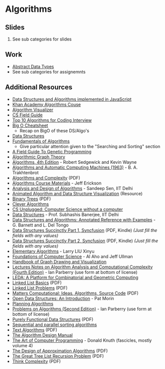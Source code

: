 # Algorithms

## Slides
1. See sub categories for slides

## Work
- [Abstract Data Types](https://github.com/devleague/abstract-data-types)
- See sub categories for assignemnts

## Additional Resources
- [Data Structures and Algorithms implemented in JavaScript](https://github.com/JoeKarlsson1/data-structures)
- [Khan Academy Algorithms Couse](https://www.khanacademy.org/computing/computer-science/algorithms)
- [Algorithm Visualizer](http://jasonpark.me/AlgorithmVisualizer/)
- [CS Field Guide](http://www.csfieldguide.org.nz/en/index.html)
- [Top 10 Algorithms for Coding Interview](http://www.programcreek.com/2012/11/top-10-algorithms-for-coding-interview/)
- [Big O Cheatsheet](http://bigocheatsheet.com/)
  - Recap on BigO of these DS/Algo's
- [Data Structures](http://www.geeksforgeeks.org/data-structures/)
- [Fundamentals of Algorithms](http://www.geeksforgeeks.org/fundamentals-of-algorithms/)
  - Give particular attention given to the "Searching and Sorting" section
- [A Field Guide To Genetic Programming](http://dces.essex.ac.uk/staff/rpoli/gp-field-guide/toc.html)
- [Algorithmic Graph Theory](http://code.google.com/p/graphbook/)
- [Algorithms, 4th Edition](http://algs4.cs.princeton.edu/home/) - Robert Sedgewick and Kevin Wayne
- [Algorithms and Automatic Computing Machines (1963)](https://archive.org/details/Algorithms_And_Automatic_Computing_Machines) - B. A. Trakhtenbrot
- [Algorithms and Complexity](https://www.math.upenn.edu/~wilf/AlgoComp.pdf) (PDF)
- [Algorithms Course Materials](http://jeffe.cs.illinois.edu/teaching/algorithms/) - Jeff Erickson
- [Analysis and Design of Algorithms](http://www.cse.iitd.ernet.in/~ssen/csl356/admin356.html) - Sandeep Sen, IIT Delhi
- [Animated Algorithm and Data Structure Visualization](http://visualgo.net) (Resource)
- [Binary Trees](http://cslibrary.stanford.edu/110/BinaryTrees.pdf) (PDF)
- [Clever Algorithms](http://www.cleveralgorithms.com/nature-inspired/)
- [CS Unplugged: Computer Science without a computer](http://csunplugged.org/books/)
- [Data Structures](http://www.cse.iitd.ernet.in/~suban/cs130/index.html) - Prof. Subhashis Banerjee, IIT Delhi
- [Data Structures and Algorithms: Annotated Reference with Examples](http://dotnetslackers.com/projects/Data-Structures-And-Algorithms/) - G. Barnett and L. Del Tongo
- [Data Structures Succinctly Part 1, Syncfusion](https://www.syncfusion.com/resources/techportal/ebooks/datastructurespart1) (PDF, Kindle) *(Just fill the fields with any values)*
- [Data Structures Succinctly Part 2, Syncfusion](https://www.syncfusion.com/resources/techportal/ebooks/datastructurespart2) (PDF, Kindle) *(Just fill the fields with any values)*
- [Elementary Algorithms](https://github.com/liuxinyu95/AlgoXY) - Larry LIU Xinyu
- [Foundations of Computer Science](http://infolab.stanford.edu/~ullman/focs.html) - Al Aho and Jeff Ullman
- [Handbook of Graph Drawing and Visualization](https://cs.brown.edu/~rt/gdhandbook/)
- [Lectures Notes on Algorithm Analysis and Computational Complexity (Fourth Edition)](https://larc.unt.edu/ian/books/free/license.html) - Ian Parberry (use form at bottom of license)
- [LEDA: A Platform for Combinatorial and Geometric Computing](http://people.mpi-inf.mpg.de/~mehlhorn/LEDAbook.html)
- [Linked List Basics](http://cslibrary.stanford.edu/103/LinkedListBasics.pdf) (PDF)
- [Linked List Problems](http://cslibrary.stanford.edu/105/LinkedListProblems.pdf) (PDF)
- [Matters Computational: Ideas, Algorithms, Source Code](http://www.jjj.de/fxt/fxtbook.pdf) (PDF)
- [Open Data Structures: An Introduction](http://www.aupress.ca/index.php/books/120226) - Pat Morin
- [Planning Algorithms](http://planning.cs.uiuc.edu)
- [Problems on Algorithms (Second Edition)](https://larc.unt.edu/ian/books/free/license.html) - Ian Parberry (use form at bottom of license)
- [Purely Functional Data Structures](http://www.cs.cmu.edu/~rwh/theses/okasaki.pdf) (PDF)
- [Sequential and parallel sorting algorithms](http://www.inf.fh-flensburg.de/lang/algorithmen/sortieren/algoen.htm)
- [Text Algorithms](http://igm.univ-mlv.fr/~mac/REC/text-algorithms.pdf) (PDF)
- [The Algorithm Design Manual](http://www8.cs.umu.se/kurser/TDBAfl/VT06/algorithms/BOOK/BOOK/BOOK.HTM)
- [The Art of Computer Programming](http://www.cs.utsa.edu/~wagner/knuth/) - Donald Knuth (fascicles, mostly volume 4)
- [The Design of Approximation Algorithms](http://www.designofapproxalgs.com/book.pdf) (PDF)
- [The Great Tree List Recursion Problem](http://cslibrary.stanford.edu/109/TreeListRecursion.pdf) (PDF)
- [Think Complexity](http://greenteapress.com/complexity/) (PDF)